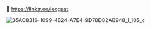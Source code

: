 🔗 https://linktr.ee/leogast

![35AC8316-1099-4824-A7E4-9D78D82AB948_1_105_c](https://github.com/leogast/leogast/assets/87450778/ffa20f10-2800-472e-9d52-2c3e3cffaef1)

<!--
**leogast/leogast** is a ✨ _special_ ✨ repository because its `README.md` (this file) appears on your GitHub profile.

Here are some ideas to get you started:

- 🔭 I’m currently working on ...
- 🌱 I’m currently learning ...
- 👯 I’m looking to collaborate on ...
- 🤔 I’m looking for help with ...
- 💬 Ask me about ...
- 📫 How to reach me: ...
- 😄 Pronouns: ...
- ⚡ Fun fact: ...
-->
